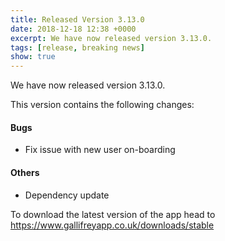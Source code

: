 ```yaml
---
title: Released Version 3.13.0
date: 2018-12-18 12:38 +0000
excerpt: We have now released version 3.13.0.
tags: [release, breaking news]
show: true
---
```


We have now released version 3.13.0.

This version contains the following changes:

#### Bugs

* Fix issue with new user on-boarding

#### Others

* Dependency update


To download the latest version of the app head to <https://www.gallifreyapp.co.uk/downloads/stable>
